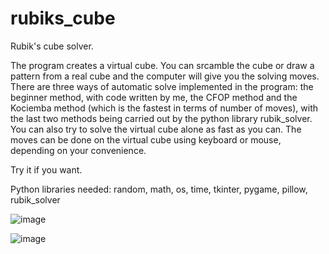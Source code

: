# rubiks_cube
Rubik's cube solver.

The program creates a virtual cube. You can srcamble the cube or draw a pattern from a real cube and the computer will give you the solving moves. There are three ways of automatic solve implemented in the program: the beginner method, with code written by me, the CFOP method and the Kociemba method (which is the fastest in terms of number of moves), with the last two methods being carried out by the python library rubik_solver. You can also try to solve the virtual cube alone as fast as you can. The moves can be done on the virtual cube using keyboard or mouse, depending on your convenience.

Try it if you want.

Python libraries needed: random, math, os, time, tkinter, pygame, pillow, rubik_solver

![image](https://github.com/Lapricode/rubiks_cube/assets/91993549/a3e9b5d3-ea56-4060-8108-be3d0fe34685)

![image](https://github.com/Lapricode/rubiks_cube/assets/91993549/14c3ff3c-8beb-439c-9195-f9d9256dd7b0)
